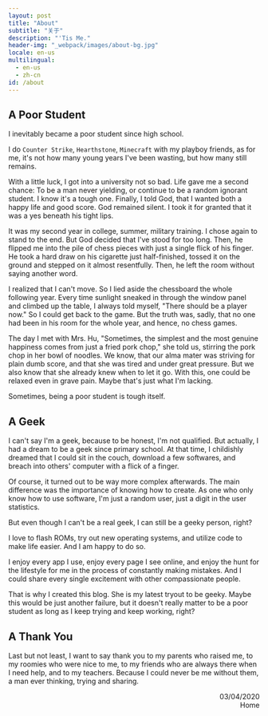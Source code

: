```yaml
---
layout: post
title: "About"
subtitle: "关于"
description: "'Tis Me."
header-img: "_webpack/images/about-bg.jpg"
locale: en-us
multilingual:
  - en-us
  - zh-cn
id: /about
---
```


## A Poor Student

I inevitably became a poor student since high school.

I do `Counter Strike`, `Hearthstone`, `Minecraft` with my playboy friends, as for me, it's not how many young years I've been wasting, but how many still remains.

With a little luck, I got into a university not so bad. Life gave me a second chance: To be a man never yielding, or continue to be a random ignorant student. I know it's a tough one. Finally, I told God, that I wanted both a happy life and good score. God remained silent. I took it for granted that it was a yes beneath his tight lips.

It was my second year in college, summer, military training. I chose again to stand to the end. But God decided that I've stood for too long. Then, he flipped me into the pile of chess pieces with just a single flick of his finger. He took a hard draw on his cigarette just half-finished, tossed it on the ground and stepped on it almost resentfully. Then, he left the room without saying another word.

I realized that I can't move. So I lied aside the chessboard the whole following year. Every time sunlight sneaked in through the window panel and climbed up the table, I always told myself, "There should be a player now." So I could get back to the game. But the truth was, sadly, that no one had been in his room for the whole year, and hence, no chess games.

The day I met with Mrs. Hu, "Sometimes, the simplest and the most genuine happiness comes from just a fried pork chop," she told us, stirring the pork chop in her bowl of noodles. We know, that our alma mater was striving for plain dumb score, and that she was tired and under great pressure. But we also know that she already knew when to let it go. With this, one could be relaxed even in grave pain. Maybe that's just what I'm lacking.

Sometimes, being a poor student is tough itself.

## A Geek

I can't say I'm a geek, because to be honest, I'm not qualified. But actually, I had a dream to be a geek since primary school. At that time, I childishly dreamed that I could sit in the couch, download a few softwares, and breach into others' computer with a flick of a finger.

Of course, it turned out to be way more complex afterwards. The main difference was the importance of knowing how to create. As one who only know how to use software, I'm just a random user, just a digit in the user statistics.

But even though I can't be a real geek, I can still be a geeky person, right?

I love to flash ROMs, try out new operating systems, and utilize code to make life easier. And I am happy to do so.

I enjoy every app I use, enjoy every page I see online, and enjoy the hunt for the lifestyle for me in the process of constantly making mistakes. And I could share every single excitement with other compassionate people.

That is why I created this blog. She is my latest tryout to be geeky. Maybe this would be just another failure, but it doesn't really matter to be a poor student as long as I keep trying and keep working, right?

## A Thank You

Last but not least, I want to say thank you to my parents who raised me, to my roomies who were nice to me, to my friends who are always there when I need help, and to my teachers. Because I could never be me without them, a man ever thinking, trying and sharing.

<p style="text-align: right">03/04/2020<br>Home</p>